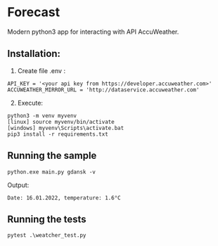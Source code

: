 
# Forecast

Modern python3 app for interacting with API AccuWeather.

## Installation:
1.  Create file .env :
```
API_KEY = '<your api key from https://developer.accuweather.com>'  
ACCUWEATHER_MIRROR_URL = 'http://dataservice.accuweather.com'
```
2.  Execute:
```
python3 -m venv myvenv
[linux] source myvenv/bin/activate
[windows] myvenv\Scripts\activate.bat
pip3 install -r requirements.txt
```
## Running the sample
```
python.exe main.py gdansk -v
```
Output:
```
Date: 16.01.2022, temperature: 1.6°C
```
## Running the tests
```
pytest .\weatcher_test.py
```
